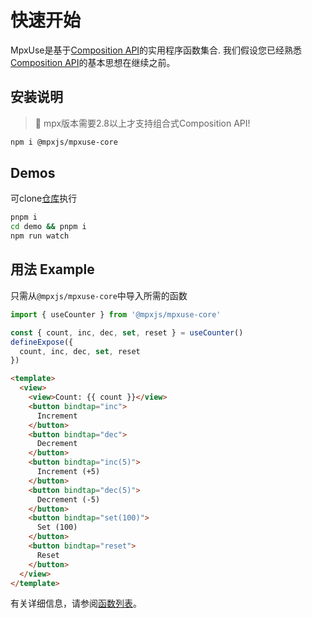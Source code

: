 # 快速开始

MpxUse是基于[Composition API](https://mpxjs.cn/api/composition-api.html)的实用程序函数集合. 我们假设您已经熟悉[Composition API](https://mpxjs.cn/articles/2.8-release.html)的基本思想在继续之前。

## 安装说明

> 🎩 mpx版本需要2.8以上才支持组合式Composition API!

```bash
npm i @mpxjs/mpxuse-core
```

## Demos

可clone[仓库](https://github.com/mpx-ecology/mpxuse)执行
```bash
pnpm i
cd demo && pnpm i
npm run watch
```

## 用法 Example

只需从`@mpxjs/mpxuse-core`中导入所需的函数 

```ts
import { useCounter } from '@mpxjs/mpxuse-core'

const { count, inc, dec, set, reset } = useCounter()
defineExpose({
  count, inc, dec, set, reset
})
```

```html
<template>
  <view>
    <view>Count: {{ count }}</view>
    <button bindtap="inc">
      Increment
    </button>
    <button bindtap="dec">
      Decrement
    </button>
    <button bindtap="inc(5)">
      Increment (+5)
    </button>
    <button bindtap="dec(5)">
      Decrement (-5)
    </button>
    <button bindtap="set(100)">
      Set (100)
    </button>
    <button bindtap="reset">
      Reset
    </button>
  </view>
</template>
```
有关详细信息，请参阅[函数列表](/functions)。
